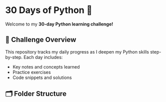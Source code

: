 
# 30 Days of Python 🐍

Welcome to my **30-day Python learning challenge!**

## 📅 Challenge Overview
This repository tracks my daily progress as I deepen my Python skills step-by-step. Each day includes:

- Key notes and concepts learned
- Practice exercises
- Code snippets and solutions

## 🗂️ Folder Structure

